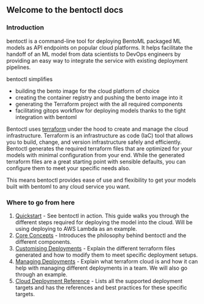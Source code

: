 ## Welcome to the bentoctl docs

### Introduction
bentoctl is a command-line tool for deploying BentoML packaged ML models as API
endpoints on popular cloud platforms. It helps facilitate the handoff of an ML
model from data scientists to DevOps engineers by providing an easy way to
integrate the service with existing deployment pipelines.

bentoctl simplifies
- building the bento image for the cloud platform of choice
- creating the container registry and pushing the bento image into it
- generating the Terraform project with the all required components
- facilitating gitops workflow for deploying models thanks to the tight
  integration with bentoml

Bentoctl uses [terraform](https://www.terraform.io/) under the hood to create
and manage the cloud infrastructure. Terraform is an infrastructure as code
(IaC) tool that allows you to build, change, and version infrastructure safely
and efficiently. Bentoctl generates the required terraform files that are
optimized for your models with minimal configuration from your end. While the
generated terraform files are a great starting point with sensible defaults, you
can configure them to meet your specific needs also.

This means bentoctl provides ease of use and flexibility to get your models
built with bentoml to any cloud service you want.

### Where to go from here
1. [Quickstart](./quickstart.md) - See bentoctl in action. This guide walks you
   through the different steps required for deploying the model into the cloud.
   Will be using deploying to AWS Lambda as an example.
2. [Core Concepts](./core-concepts.md) - Introduces the philosophy behind
   bentoctl and the different components.
3. [Customising Deployments](./customizing-deployments.md) - Explain the different
   terraform files generated and how to modify them to meet specific deployment
   setups.
4. [Managing Deployments](./managing-deployments.md) - Explain what terraform
   cloud is and how it can help with managing different deployments in a team.
   We will also go through an example.
5. [Cloud Deployment Reference](./cloud-deployment-reference) - Lists all the supported
   deployment targets and has the references and best practices for these
   specific targets.
